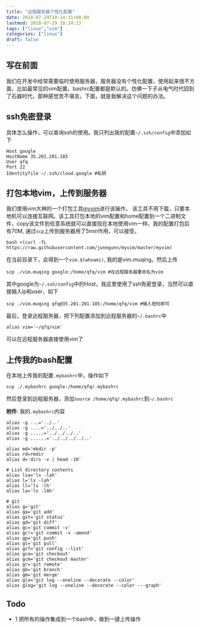```yaml
---
title: "远程服务器个性化配置"
date: 2018-07-29T10:14:31+08:00
lastmod: 2018-07-29 10:24:13
tags: ["linux","vim"]
categories: ["linux"]
draft: false
---
```


## 写在前面
我们在开发中经常需要临时使用服务器，服务器没有个性化配置，使用起来很不方面，比如最常见的vim配置，bashrc配置都是默认的。仿佛一下子从电气时代回到了石器时代，那种感觉苦不堪言。下面，就是我解决这个问题的办法。
 
 
## ssh免密登录
具体怎么操作，可以查询ssh的使用。我只列出我的配置`~/.ssh/config`中添加如下
```
Host google
HostName 35.201.201.185
User qfq
Port 22
Identityfile ~/.ssh/cloud.google #私钥
```
 
## 打包本地vim，上传到服务器
我们使用vim大神的一个打包工具[myvim](https://github.com/junegunn/myvim)进行该操作。
该工具不用下载，只要本地机可以连接互联网。该工具打包本地的vim配置和home配置到一个二进制文件，copy该文件到任意系统就可以直接现在本地使用vim一样。我的配置打包后有70M, 通过`scp`上传到服务器用了5min作用，可以接受。
```
bash <(curl -fL https://raw.githubusercontent.com/junegunn/myvim/master/myvim)
```
在当前目录下，会得到一个`vim.$(whoami)`, 我的是vim.muqing。然后上传
```
scp ./vim.muqing google:/home/qfq/vim #在远程服务器重命名为vim
```
其中google为`~/.ssh/config`中的Host，我这里使用了ssh免密登录，当然可以直接输入ip和user，如下
```
scp ./vim.muqing qfq@35.201.201.185:/home/qfq/vim #输入密码即可
```
最后，登录远程服务器，把下列配置添加到远程服务器的`~/.bashrc`中
```
alias vim='~/qfq/vim'
```
可以在远程服务器直接使用vim了
 
## 上传我的bash配置
在本地上传我的配置`.mybashrc`中，操作如下
```
scp ./.mybashrc google:/home/qfq/.mybashrc
```
然后登录到远程服务器，添加`source /home/qfq/.mybashrc`到`~/.bashrc`
 
**附件**: 我的`.mybashrc`内容
```
alias -g ...='../..'
alias -g ....='../../..'
alias -g .....='../../../..'
alias -g ......='../../../../..'
 
alias md='mkdir -p'
alias rd=rmdir
alias d='dirs -v | head -10'
 
# List directory contents
alias lsa='ls -lah'
alias l='ls -lah'
alias ll='ls -lh'
alias la='ls -lAh'
 
# git
alias g='git'
alias ga='git add'
alias gst='git status'
alias gd='git diff'
alias gc='git commit -v'
alias gc!='git commit -v -amend'
alias gp='git push'
alias gl='git pull'
alias gcf='git config --list'
alias gco='git checkout'
alias gcm='git checkout master'
alias gr='git remote'
alias gb='git branch'
alias gm='git merge'
alias glo='git log --oneline --decorate --color'
alias glog='git log --oneline --decorate --color ---graph'
```
 
 
 
 
 
 
## Todo
- 1 把所有的操作集成到一个bash中，做到一键上传操作

